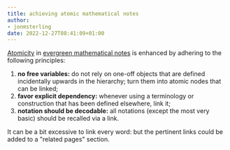 ```yaml
---
title: achieving atomic mathematical notes
author:
- jonmsterling
date: 2022-12-27T08:41:09+01:00
---
```


[Atomicity](tfmt-0007) in [evergreen mathematical notes](tfmt-0003) is enhanced by adhering to the following principles:

1. **no free variables:** do not rely on one-off objects that are defined incidentally upwards in the hierarchy; turn them into atomic nodes that can be linked;
2. **favor explicit dependency:** whenever using a terminology or construction that has been defined elsewhere, link it;
3. **notation should be decodable:** all notations (except the most very basic) should be recalled via a link.

It can be a bit excessive to link every word: but the pertinent links could be added to a "related pages" section.
